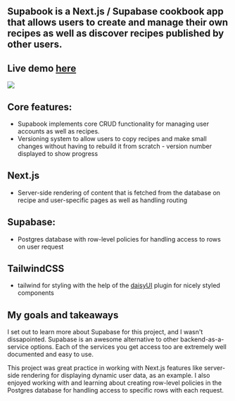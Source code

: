## Supabook is a Next.js / Supabase cookbook app that allows users to create and manage their own recipes as well as discover recipes published by other users. 

## Live demo [here](https://effervescent-duckanoo-8cf53f.netlify.app/)

<img src="https://share.getcloudapp.com/NQuWvXAW"/>

## Core features:
- Supabook implements core CRUD functionality for managing user accounts as well as recipes. 
- Versioning system to allow users to copy recipes and make small changes without having to rebuild it from scratch - version number displayed to show progress

## Next.js
- Server-side rendering of content that is fetched from the database on recipe and user-specific pages as well as handling routing

## Supabase:
 - Postgres database with row-level policies for handling access to rows on user request 
 
## TailwindCSS
 - tailwind for styling with the help of the [daisyUI](https://daisyui.com/) plugin for nicely styled components 
 
 ## My goals and takeaways 
I set out to learn more about Supabase for this project, and I wasn't dissapointed. Supabase is an awesome alternative to other backend-as-a-service options. Each of the services you get access too are extremely well documented and easy to use.  

This project was great practice in working with Next.js features like server-side rendering for displaying dynamic user data, as an example. I also enjoyed working with and learning about creating row-level policies in the Postgres database for handling access to specific rows with each request. 

 
